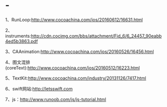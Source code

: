 # -
1、RunLoop:http://www.cocoachina.com/ios/20160612/16631.html

2、instruments:http://cdn.cocimg.com/bbs/attachment/Fid_6/6_24457_90eabb4ed5b3863.pdf

3、CAAnimation:http://www.cocoachina.com/ios/20160526/16456.html

4、图文混排(coreText):http://www.cocoachina.com/ios/20160512/16223.html

5、TextKit:http://www.cocoachina.com/industry/20131126/7417.html

6、swift网站:http://letsswift.com

7、js：http://www.runoob.com/js/js-tutorial.html
